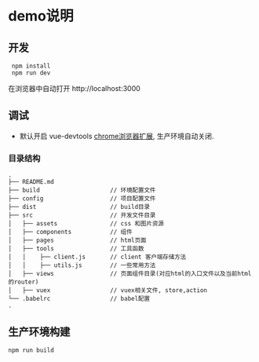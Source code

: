 # demo说明

## 开发
```
 npm install
 npm run dev
```
在浏览器中自动打开 http://localhost:3000

## 调试
- 默认开启 vue-devtools [chrome浏览器扩展](https://github.com/vuejs/vue-devtools), 生产环境自动关闭.

### 目录结构

```
.           
├── README.md           
├── build                    // 环境配置文件
├── config                   // 项目配置文件
├── dist                     // build目录
├── src                      // 开发文件目录
│   ├── assets               // css 和图片资源
│   ├── components           // 组件
│   ├── pages                // html页面
│   ├── tools                // 工具函数
│   │    ├── client.js       // client 客户端存储方法
│   │    ├── utils.js        // 一些常用方法
│   ├── views                // 页面组件目录(对应html的入口文件以及当前html的router)
│   ├── vuex                 // vuex相关文件, store,action
└── .babelrc                 // babel配置
.
```
## 生产环境构建  
```
npm run build
```

